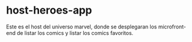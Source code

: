 # host-heroes-app
Este es el host del universo marvel, donde se desplegaran los microfront-end de listar los comics y listar los comics favoritos.
